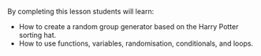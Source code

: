 By completing this lesson students will learn:

- How to create a random group generator based on the Harry Potter sorting hat.
- How to use functions, variables, randomisation, conditionals, and loops.
